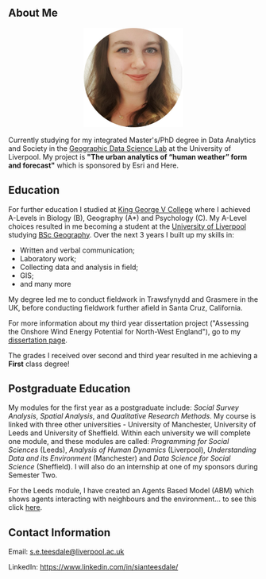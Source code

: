 ## About Me
<p align="center">
  <img width="200" height="200" src="Photo_of_me.jpg">
</p>

Currently studying for my integrated Master's/PhD degree in Data Analytics and Society in the [Geographic Data Science Lab](https://www.liverpool.ac.uk/geographic-data-science/) at the University of Liverpool. My project is **"The urban analytics of “human weather” form and forecast"** which is sponsored by Esri and Here.

## Education

For further education I studied at [King George V College](https://www.kgv.ac.uk/) where I achieved A-Levels in Biology (B), Geography (A*) and Psychology (C).
My A-Level choices resulted in me becoming a student at the [University of Liverpool](https://www.liverpool.ac.uk/) studying [BSc Geography](https://www.liverpool.ac.uk/study/undergraduate/courses/geography-bsc-hons/overview/). Over the next 3 years I built up my skills in:
- Written and verbal communication;
- Laboratory work;
- Collecting data and analysis in field;
- GIS;
- and many more

My degree led me to conduct fieldwork in Trawsfynydd and Grasmere in the UK, before conducting fieldwork further afield in Santa Cruz, California.

For more information about my third year dissertation project ("Assessing the Onshore Wind Energy Potential for North-West England"), go to my [dissertation page](dissertation.md).

The grades I received over second and third year resulted in me achieving a **First** class degree!

## Postgraduate Education

My modules for the first year as a postgraduate include: *Social Survey Analysis*, *Spatial Analysis*, and *Qualitative Research Methods*. My course is linked with three other universities - University of Manchester, University of Leeds and University of Sheffield. Within each university we will complete one module, and these modules are called: *Programming for Social Sciences* (Leeds), *Analysis of Human Dynamics* (Liverpool), *Understanding Data and its Environment* (Manchester) and *Data Science for Social Science* (Sheffield). I will also do an internship at one of my sponsors during Semester Two.

For the Leeds module, I have created an Agents Based Model (ABM) which shows agents interacting with neighbours and the environment... to see this click [here](agents.md).

## Contact Information

Email: s.e.teesdale@liverpool.ac.uk

LinkedIn: https://www.linkedin.com/in/sianteesdale/
